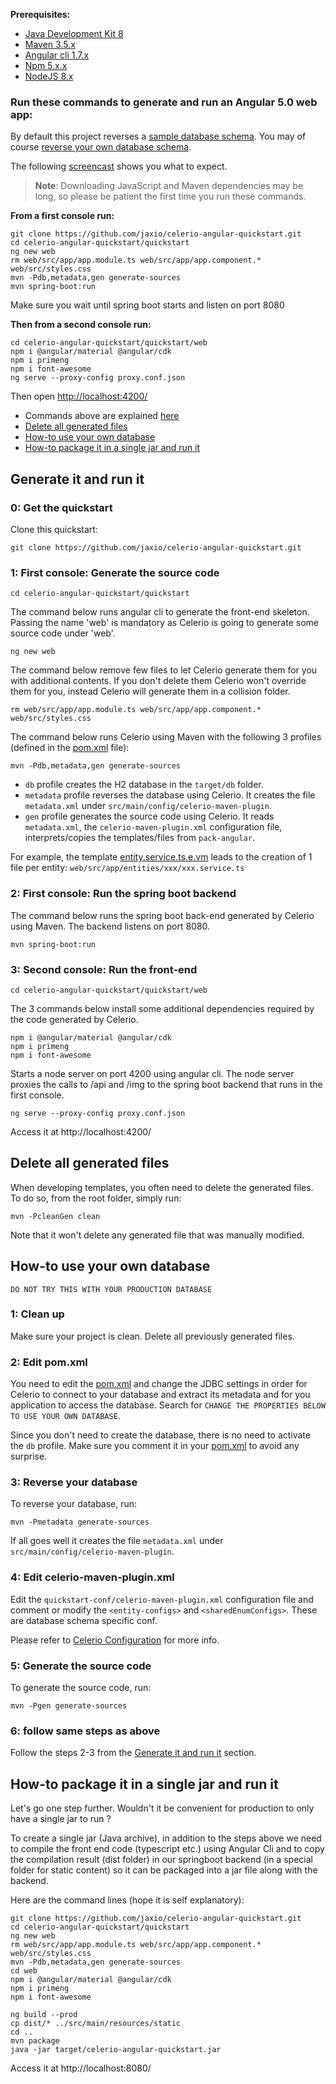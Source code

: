 
**Prerequisites:** 

* [Java Development Kit 8](http://www.oracle.com/technetwork/java/javase/downloads/index.html)
* [Maven 3.5.x](https://maven.apache.org/download.cgi) 
* [Angular cli 1.7.x ](https://github.com/angular/angular-cli#installation)
* [Npm 5.x.x](https://nodejs.org/en/)
* [NodeJS 8.x](https://nodejs.org/en/)

### Run these commands to generate and run an Angular 5.0 web app:

By default this project reverses a [sample database schema](https://github.com/jaxio/celerio-angular-quickstart/blob/master/quickstart-conf/01-create.sql).
You may of course [reverse your own database schema](#how-to-use-your-own-database).

The following [screencast](https://www.youtube.com/watch?v=MBrgeykyTGs) shows you what to expect.

> **Note**: Downloading JavaScript and Maven dependencies may be long, so please be patient the first time you run these commands.

**From a first console run:**

    git clone https://github.com/jaxio/celerio-angular-quickstart.git
    cd celerio-angular-quickstart/quickstart
    ng new web
    rm web/src/app/app.module.ts web/src/app/app.component.* web/src/styles.css
    mvn -Pdb,metadata,gen generate-sources
    mvn spring-boot:run

Make sure you wait until spring boot starts and listen on port 8080    

**Then from a second console run:**

    cd celerio-angular-quickstart/quickstart/web
    npm i @angular/material @angular/cdk
    npm i primeng
    npm i font-awesome
    ng serve --proxy-config proxy.conf.json

Then open [http://localhost:4200/](http://localhost:4200/)

* Commands above are explained [here](#generate-it-and-run-it)
* [Delete all generated files](#delete-all-generated-files)
* [How-to use your own database](#how-to-use-your-own-database)
* [How-to package it in a single jar and run it](#how-to-package-it-in-a-single-jar-and-run-it)

## Generate it and run it

### 0: Get the quickstart

Clone this quickstart:

    git clone https://github.com/jaxio/celerio-angular-quickstart.git

### 1: First console: Generate the source code

    cd celerio-angular-quickstart/quickstart

The command below runs angular cli to generate the front-end skeleton.
Passing the name 'web' is mandatory as Celerio is going to generate some source code under 'web'.

    ng new web

The command below remove few files to let Celerio generate them for you with additional contents.
If you don't delete them Celerio won't override them for you, instead Celerio will generate them
in a collision folder.

    rm web/src/app/app.module.ts web/src/app/app.component.* web/src/styles.css

The command below runs Celerio using Maven with the following 3 profiles (defined in the [pom.xml][] file):
    
    mvn -Pdb,metadata,gen generate-sources

* `db` profile creates the H2 database in the `target/db` folder.
* `metadata` profile reverses the database using Celerio. It creates the file `metadata.xml` under `src/main/config/celerio-maven-plugin`.
* `gen` profile generates the source code using Celerio. It reads `metadata.xml`, the `celerio-maven-plugin.xml` configuration file, interprets/copies the templates/files from `pack-angular`.

For example, the template [entity.service.ts.e.vm][] leads to the creation of 1 file per entity: `web/src/app/entities/xxx/xxx.service.ts`

### 2: First console: Run the spring boot backend

The command below runs the spring boot back-end generated by Celerio using Maven.
The backend listens on port 8080.

    mvn spring-boot:run


### 3: Second console: Run the front-end

    cd celerio-angular-quickstart/quickstart/web

The 3 commands below install some additional dependencies required by the code generated by Celerio. 

    npm i @angular/material @angular/cdk
    npm i primeng
    npm i font-awesome


Starts a node server on port 4200 using angular cli. The node server proxies the calls to /api and /img to the 
spring boot backend that runs in the first console.

    ng serve --proxy-config proxy.conf.json

Access it at http://localhost:4200/


## Delete all generated files

When developing templates, you often need to delete the generated files.
To do so, from the root folder, simply run:
    
    mvn -PcleanGen clean

Note that it won't delete any generated file that was manually modified.

## How-to use your own database

`DO NOT TRY THIS WITH YOUR PRODUCTION DATABASE`

### 1: Clean up
 
Make sure your project is clean. Delete all previously generated files.

### 2: Edit pom.xml

You need to edit the [pom.xml][] and change the JDBC settings
in order for Celerio to connect to your database and extract its metadata and for you application to access the database.
Search for `CHANGE THE PROPERTIES BELOW TO USE YOUR OWN DATABASE`.

Since you don't need to create the database, there is no need to activate the `db` profile. 
Make sure you comment it in your [pom.xml][] to avoid any surprise.

### 3: Reverse your database 

To reverse your database, run:

    mvn -Pmetadata generate-sources
    
If all goes well it creates the file `metadata.xml` under `src/main/config/celerio-maven-plugin`.

### 4: Edit celerio-maven-plugin.xml

Edit the `quickstart-conf/celerio-maven-plugin.xml` configuration file and comment or modify 
the `<entity-configs>` and `<sharedEnumConfigs>`. These are database schema specific conf.

Please refer to [Celerio Configuration](http://www.jaxio.com/documentation/celerio/configuration.html) for more info.

### 5: Generate the source code

To generate the source code, run:

    mvn -Pgen generate-sources

### 6: follow same steps as above

Follow the steps 2-3 from the [Generate it and run it](#generate-it-and-run-it) section.

[pom.xml]: https://github.com/jaxio/celerio-angular-quickstart/blob/master/quickstart/pom.xml
[entity.service.ts.e.vm]: https://github.com/jaxio/celerio-angular-quickstart/blob/master/pack-angular/celerio/pack-angular/web/src/app/entities/entity.service.ts.e.vm

## How-to package it in a single jar and run it

Let's go one step further. Wouldn't it be convenient for production to only have a single jar to run ?

To create a single jar (Java archive), in addition to the steps above we need to compile the front end code (typescript etc.) 
using Angular Cli and to copy the compilation result (dist folder) in our springboot backend (in a special folder 
for static content) so it can be packaged into a jar file along with the backend.

Here are the command lines (hope it is self explanatory):

    git clone https://github.com/jaxio/celerio-angular-quickstart.git
    cd celerio-angular-quickstart/quickstart
    ng new web
    rm web/src/app/app.module.ts web/src/app/app.component.* web/src/styles.css
    mvn -Pdb,metadata,gen generate-sources
    cd web
    npm i @angular/material @angular/cdk
    npm i primeng
    npm i font-awesome

    ng build --prod
    cp dist/* ../src/main/resources/static
    cd ..
    mvn package
    java -jar target/celerio-angular-quickstart.jar

Access it at http://localhost:8080/
